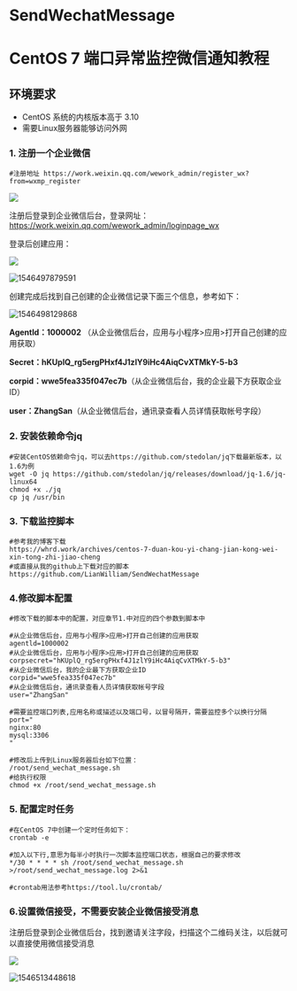 # SendWechatMessage
# CentOS 7 端口异常监控微信通知教程

## 环境要求

- CentOS 系统的内核版本高于 3.10 
- 需要Linux服务器能够访问外网

### 1. 注册一个企业微信

   ```shell
#注册地址 https://work.weixin.qq.com/wework_admin/register_wx?from=wxmp_register
   ```

![](https://ws1.sinaimg.cn/large/73087adegy1fytdlcpjxxj20rh0go0tw.jpg)

注册后登录到企业微信后台，登录网址：https://work.weixin.qq.com/wework_admin/loginpage_wx

登录后创建应用：

![](https://ws1.sinaimg.cn/large/73087adegy1fyte6cewruj20vy0fq0ty.jpg)

![1546497879591](C:\Users\ADMINI~1\AppData\Local\Temp\1546497879591.png)

创建完成后找到自己创建的企业微信记录下面三个信息，参考如下：

![1546498129868](C:\Users\ADMINI~1\AppData\Local\Temp\1546498129868.png)

**AgentId：1000002** （从企业微信后台，应用与小程序>应用>打开自己创建的应用获取）

**Secret：hKUplQ_rg5ergPHxf4J1zlY9iHc4AiqCvXTMkY-5-b3**

**corpid：wwe5fea335f047ec7b**（从企业微信后台，我的企业最下方获取企业ID）

**user：ZhangSan**（从企业微信后台，通讯录查看人员详情获取帐号字段）



### 2. 安装依赖命令jq

```shell
#安装CentOS依赖命令jq，可以去https://github.com/stedolan/jq下载最新版本，以1.6为例
wget -O jq https://github.com/stedolan/jq/releases/download/jq-1.6/jq-linux64
chmod +x ./jq
cp jq /usr/bin
```

### 3. 下载监控脚本

   ```shell
#参考我的博客下载
https://whrd.work/archives/centos-7-duan-kou-yi-chang-jian-kong-wei-xin-tong-zhi-jiao-cheng
#或直接从我的github上下载对应的脚本
https://github.com/LianWilliam/SendWechatMessage
   ```

### 4.修改脚本配置

```shell
#修改下载的脚本中的配置，对应章节1.中对应的四个参数到脚本中

#从企业微信后台，应用与小程序>应用>打开自己创建的应用获取
agentld=1000002
#从企业微信后台，应用与小程序>应用>打开自己创建的应用获取
corpsecret="hKUplQ_rg5ergPHxf4J1zlY9iHc4AiqCvXTMkY-5-b3"
#从企业微信后台，我的企业最下方获取企业ID
corpid="wwe5fea335f047ec7b"
#从企业微信后台，通讯录查看人员详情获取帐号字段
user="ZhangSan"

#需要监控端口列表,应用名称或描述以及端口号，以冒号隔开，需要监控多个以换行分隔
port="
nginx:80
mysql:3306
"

#修改后上传到Linux服务器后台如下位置：
/root/send_wechat_message.sh
#给执行权限
chmod +x /root/send_wechat_message.sh
```



### 5. 配置定时任务

   ```shell
#在CentOS 7中创建一个定时任务如下：
crontab -e

#加入以下行,意思为每半小时执行一次脚本监控端口状态，根据自己的要求修改
*/30 * * * * sh /root/send_wechat_message.sh >/root/send_wechat_message.log 2>&1

#crontab用法参考https://tool.lu/crontab/
   ```



### 6.设置微信接受，不需要安装企业微信接受消息

注册后登录到企业微信后台，找到邀请关注字段，扫描这个二维码关注，以后就可以直接使用微信接受消息

![](https://ws1.sinaimg.cn/large/73087adegy1fytln0fd4bj20wp0gj0uo.jpg)

![1546513448618](C:\Users\ADMINI~1\AppData\Local\Temp\1546513448618.png)